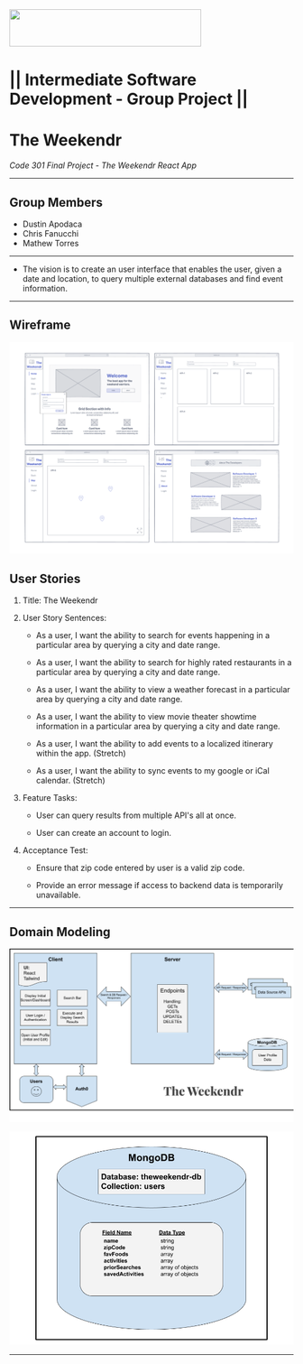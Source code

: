 <img src="https://members-csforall.imgix.net/members/logos/code-fellows-logo-horizontal-2-color-black.png" width="340" height="66">  

# ||  Intermediate Software Development - Group Project ||

# The Weekendr

*Code 301 Final Project - The Weekendr React App*

---

## Group Members

- Dustin Apodaca
- Chris Fanucchi
- Mathew Torres

___

- The vision is to create an user interface that enables the user, given a date and location, to query multiple external databases and find event information.

---

## Wireframe

![wireframe](src/assets/img/Weekendr-Wireframe-v1.png)

## User Stories

1. Title: The Weekendr

2. User Story Sentences:

    - As a user, I want the ability to search for events happening in a particular area by querying a city and date range.

    - As a user, I want the ability to search for highly rated restaurants in a particular area by querying a city and date range.

    - As a user, I want the ability to view a weather forecast in a particular area by querying a city and date range.

    - As a user, I want the ability to view movie theater showtime information in a particular area by querying a city and date range.

    - As a user, I want the ability to add events to a localized itinerary within the app. (Stretch)

    - As a user, I want the ability to sync events to my google or iCal calendar. (Stretch)

3. Feature Tasks:

    - User can query results from multiple API's all at once.

    - User can create an account to login.

4. Acceptance Test:

    - Ensure that zip code entered by user is a valid zip code.

    - Provide an error message if access to backend data is temporarily unavailable.

---

## Domain Modeling

![domain-model-1](src/assets/img/TheWeekendr-Domain_Model.png)

![domain-model-2](src/assets/img/TheWeekendr-DB_Schema.png)

---
